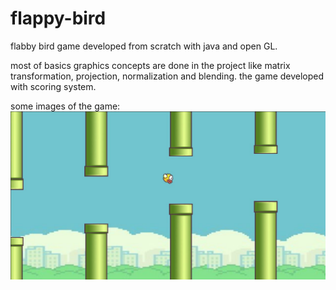 # flappy-bird
flabby bird game developed from scratch with java and open GL.

most of basics graphics concepts are done in the project like matrix transformation, projection, normalization and blending.
the game developed with scoring system.

some images of the game:
![title](https://github.com/Faris-ML/flappy-bird/blob/main/flabby-bird/Capture.JPG)
